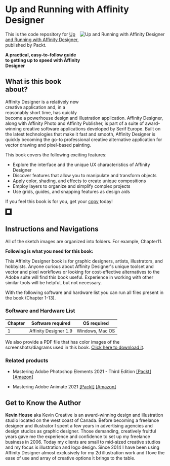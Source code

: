 # Up and Running with Affinity Designer

<a href="https://www.packtpub.com/product/up-and-running-with-affinity-designer/9781801079068?utm_source=github&utm_medium=repository&utm_campaign=9781801079068"><img src="https://static.packt-cdn.com/products/9781801079068/cover/smaller" alt="Up and Running with Affinity Designer" height="256px" align="right"></a>

This is the code repository for [Up and Running with Affinity Designer](https://www.packtpub.com/product/up-and-running-with-affinity-designer/9781801079068?utm_source=github&utm_medium=repository&utm_campaign=9781801079068), published by Packt.

**A practical, easy-to-follow guide to getting up to speed with Affinity Designer**

## What is this book about?
Affinity Designer is a relatively new creative application and, in a reasonably short time, has quickly become a powerhouse design and illustration application. Affinity Designer, along with Affinity Photo and Affinity Publisher, is part of a suite of award-winning creative software applications developed by Serif Europe. Built on the latest technologies that make it fast and smooth, Affinity Designer is quickly becoming the go-to professional creative alternative application for vector drawing and pixel-based painting.

This book covers the following exciting features: 
* Explore the interface and the unique UX characteristics of Affinity Designer
* Discover features that allow you to manipulate and transform objects
* Apply color, shading, and effects to create unique compositions
* Employ layers to organize and simplify complex projects
* Use grids, guides, and snapping features as design aids

If you feel this book is for you, get your [copy](https://www.amazon.com/dp/1801079064) today!

<a href="https://www.packtpub.com/?utm_source=github&utm_medium=banner&utm_campaign=GitHubBanner"><img src="https://raw.githubusercontent.com/PacktPublishing/GitHub/master/GitHub.png" 
alt="https://www.packtpub.com/" border="5" /></a>


## Instructions and Navigations
All of the sketch images are organized into folders. For example, Chapter11.


**Following is what you need for this book:**

This Affinity Designer book is for graphic designers, artists, illustrators, and hobbyists. Anyone curious about Affinity Designer's unique toolset and vector and pixel workflows or looking for cost-effective alternatives to the Adobe suite will find this book useful. Experience in working with other similar tools will be helpful, but not necessary.

With the following software and hardware list you can run all files present in the book (Chapter 1-13).

### Software and Hardware List

| Chapter  | Software required                   | OS required                        |
| -------- | ------------------------------------| -----------------------------------|
| 1        | Affinity Designer 1.9               | Windows, Mac OS                    |



We also provide a PDF file that has color images of the screenshots/diagrams used in this book. [Click here to download it](https://static.packt-cdn.com/downloads/9781801079068_ColorImages.pdf).


### Related products <Other books you may enjoy>
* Mastering Adobe Photoshop Elements 2021 - Third Edition [[Packt]](https://www.packtpub.com/product/mastering-adobe-photoshop-elements-2021-third-edition/9781800566996?utm_source=github&utm_medium=repository&utm_campaign=9781800566996) [[Amazon]](https://www.amazon.com/dp/1800566999)

* Mastering Adobe Animate 2021 [[Packt]](https://www.packtpub.com/product/mastering-adobe-animate-2021/9781801074162?utm_source=github&utm_medium=repository&utm_campaign=9781801074162) [[Amazon]](https://www.amazon.com/dp/180107416X)

## Get to Know the Author
**Kevin House**
aka Kevin Creative is an award-winning design and illustration studio located on the west coast of Canada. Before becoming a freelance designer and illustrator I spent a few years in advertising agencies and design studios as graphic designer. Those demanding, creatively fruitful years gave me the experience and confidence to set up my freelance business in 2006. Today my clients are small to mid-sized creative studios and my focus is illustration and logo design. Since 2014 I have been using Affinity Designer almost exclusively for my 2d illustration work and I love the ease of use and array of creative options it brings to the table.





